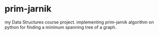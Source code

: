 # prim-jarnik
my Data Structures course project. 
implementing prim-jarnik algorithm on python for finding a minimum spanning tree of a graph.
